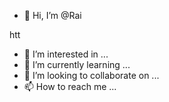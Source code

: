 - 👋 Hi, I’m @Rai

htt
- 👀 I’m interested in ...
- 🌱 I’m currently learning ...
- 💞️ I’m looking to collaborate on ...
- 📫 How to reach me ...

<!---
Raihtt/Raihtt is a ✨ special ✨ repository because its `README.md` (this file) appears on your GitHub profile.
You can click the Preview link to take a look at your changes.
--->
